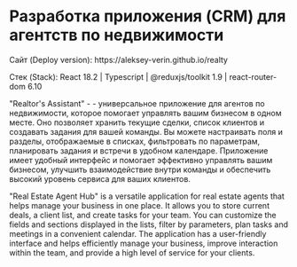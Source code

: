 # Разработка приложения (CRM) для агентств по недвижимости

<p>Сайт (Deploy version): https://aleksey-verin.github.io/realty</p>
<p>Стек (Stack): React 18.2 | Typescript | @reduxjs/toolkit 1.9 | react-router-dom 6.10</p>

<p>"Realtor's Assistant" - - универсальное приложение для агентов по недвижимости, которое помогает управлять вашим бизнесом в одном месте. Оно позволяет хранить текущие сделки, список клиентов и создавать задания для вашей команды. Вы можете настраивать поля и разделы, отображаемые в списках, фильтровать по параметрам, планировать задания и встречи в удобном календаре. Приложение имеет удобный интерфейс и помогает эффективно управлять вашим бизнесом, улучшить взаимодействие внутри команды и обеспечить высокий уровень сервиса для ваших клиентов. </p>

<p>"Real Estate Agent Hub" is a versatile application for real estate agents that helps manage your business in one place. It allows you to store current deals, a client list, and create tasks for your team. You can customize the fields and sections displayed in the lists, filter by parameters, plan tasks and meetings in a convenient calendar. The application has a user-friendly interface and helps efficiently manage your business, improve interaction within the team, and provide a high level of service for your clients.</p>
